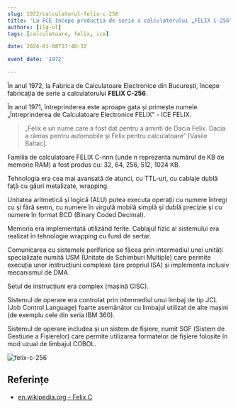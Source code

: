 ```yaml
---
slug: 1972/calculatorul-felix-c-256
title: 'La FCE începe producția de serie a calculatorului „FELIX C-256”'
authors: [ilg-ul]
tags: [calculatoare, felix, ice]

date: 2024-01-08T17:40:32

event_date: '1972'

---
```


În anul 1972, la
Fabrica de Calculatoare Electronice din București,
începe fabricația de serie a calculatorului **FELIX C-256**.

<!-- truncate -->

În anul 1971, întreprinderea este aproape gata și primește numele
„Întreprinderea de Calculatoare Electronice FELIX” - ICE FELIX.

> „Felix e un nume
care a fost dat pentru a aminti de Dacia Felix. Dacia a rămas pentru automobile
și Felix pentru calculatoare” [Vasile Baltac].

Familia de calculatoare FELIX C-nnn (unde n reprezenta numărul de
KB de memorie RAM) a fost produs cu: 32, 64, 256, 512, 1024 KB.

Tehnologia era cea mai avansată de atunci, cu TTL-uri, cu cablaje dublă faţă cu găuri metalizate, wrapping.

Unitatea aritmetică și logică (ALU) putea executa operații cu
numere întregi cu și fără semn, cu numere în virgulă mobilă simplă
și dublă precizie și cu numere în format BCD (Binary Coded Decimal).

Memoria era implementată utilizând ferite. Cablajul fizic al sistemului era
realizat în tehnologie wrapping cu fund de sertar.

Comunicarea cu sistemele periferice se făcea prin intermediul unei
unități specializate numită USM (Unitate de Schimburi Multiple)
care permite execuția unor instrucțiuni complexe (are propriul ISA)
și implementa inclusiv mecanismul de DMA.

Setul de instrucțiuni era complex (mașină CISC).

Sistemul de operare era controlat prin intermediul unui limbaj de tip JCL
(Job Control Language) foarte asemănător cu limbajul utilizat de alte
mașini (de exemplu cele din seria IBM 360).

Sistemul de operare includea și un sistem de fișiere, numit SGF
(Sistem de Gestiune a Fișierelor) care permite utilizarea formatelor
de fișiere folosite în mod uzual de limbajul COBOL.

![felix-c-256](https://cronica-it.github.io/imagini/1972/calculatorul-felix-c-256/felix-c-256-computer.jpg)

## Referințe

- [en.wikipedia.org - Felix C](https://ro.wikipedia.org/wiki/Felix_C)
